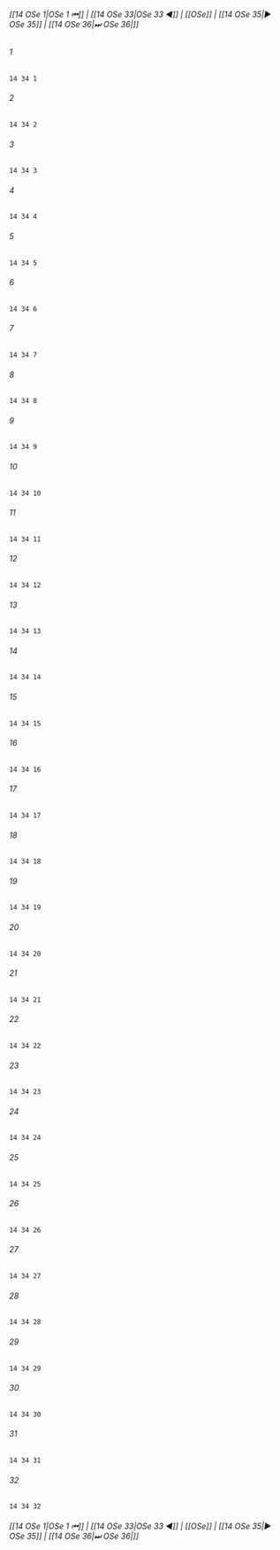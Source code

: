 
###### [[14 OSe 1|OSe 1 ⏮]] | [[14 OSe 33|OSe 33 ◀]] | [[OSe]] | [[14 OSe 35|▶ OSe 35]] | [[14 OSe 36|⏭ OSe 36|]]

###### 1
``` verse
14 34 1 
```
###### 2
``` verse
14 34 2 
```
###### 3
``` verse
14 34 3 
```
###### 4
``` verse
14 34 4 
```
###### 5
``` verse
14 34 5 
```
###### 6
``` verse
14 34 6 
```
###### 7
``` verse
14 34 7 
```
###### 8
``` verse
14 34 8 
```
###### 9
``` verse
14 34 9 
```
###### 10
``` verse
14 34 10 
```
###### 11
``` verse
14 34 11 
```
###### 12
``` verse
14 34 12 
```
###### 13
``` verse
14 34 13 
```
###### 14
``` verse
14 34 14 
```
###### 15
``` verse
14 34 15 
```
###### 16
``` verse
14 34 16 
```
###### 17
``` verse
14 34 17 
```
###### 18
``` verse
14 34 18 
```
###### 19
``` verse
14 34 19 
```
###### 20
``` verse
14 34 20 
```
###### 21
``` verse
14 34 21 
```
###### 22
``` verse
14 34 22 
```
###### 23
``` verse
14 34 23 
```
###### 24
``` verse
14 34 24 
```
###### 25
``` verse
14 34 25 
```
###### 26
``` verse
14 34 26 
```
###### 27
``` verse
14 34 27 
```
###### 28
``` verse
14 34 28 
```
###### 29
``` verse
14 34 29 
```
###### 30
``` verse
14 34 30 
```
###### 31
``` verse
14 34 31 
```
###### 32
``` verse
14 34 32 
```

###### [[14 OSe 1|OSe 1 ⏮]] | [[14 OSe 33|OSe 33 ◀]] | [[OSe]] | [[14 OSe 35|▶ OSe 35]] | [[14 OSe 36|⏭ OSe 36|]]

